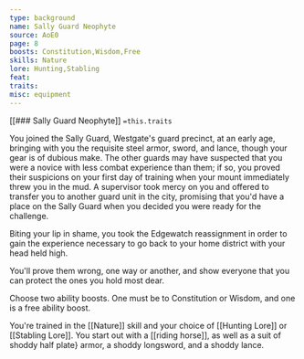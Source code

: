 ```yaml
---
type: background
name: Sally Guard Neophyte 
source: AoE0
page: 8
boosts: Constitution,Wisdom,Free
skills: Nature
lore: Hunting,Stabling
feat: 
traits: 
misc: equipment
---
```


[[### Sally Guard Neophyte]]
`=this.traits`


You joined the Sally Guard, Westgate's guard precinct, at an early age, bringing with you the requisite steel armor, sword, and lance, though your gear is of dubious make. The other guards may have suspected that you were a novice with less combat experience than them; if so, you proved their suspicions on your first day of training when your mount immediately threw you in the mud. A supervisor took mercy on you and offered to transfer you to another guard unit in the city, promising that you'd have a place on the Sally Guard when you decided you were ready for the challenge.

Biting your lip in shame, you took the Edgewatch reassignment in order to gain the experience necessary to go back to your home district with your head held high.

You'll prove them wrong, one way or another, and show everyone that you can protect the ones you hold most dear.

Choose two ability boosts. One must be to Constitution or Wisdom, and one is a free ability boost.

You're trained in the [[Nature]] skill and your choice of [[Hunting Lore]] or [[Stabling Lore]]. You start out with a [[riding horse]], as well as a suit of shoddy half plate} armor, a shoddy longsword, and a shoddy lance.

